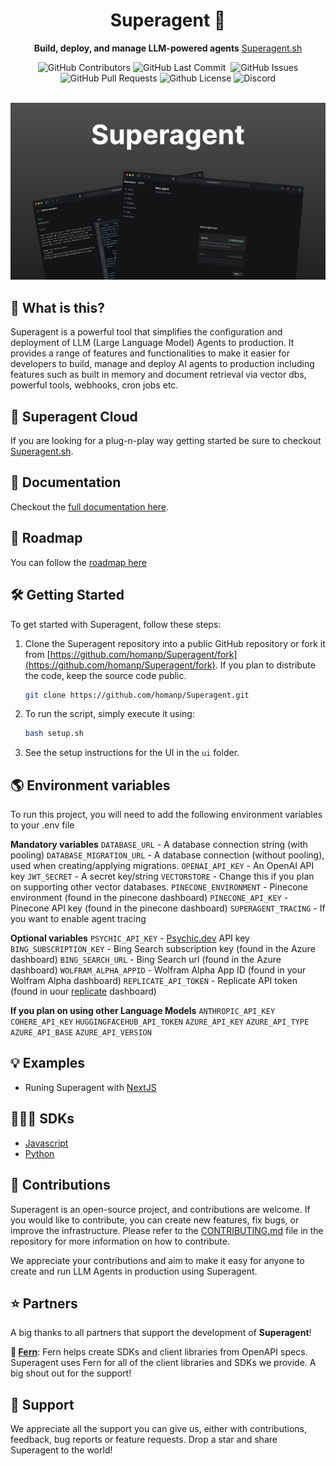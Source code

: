 <div align="center">

# Superagent 🥷

**Build, deploy, and manage LLM-powered agents**
[Superagent.sh](https://Superagent.sh)

<p>
<img alt="GitHub Contributors" src="https://img.shields.io/github/contributors/homanp/Superagent" />
<img alt="GitHub Last Commit" src="https://img.shields.io/github/last-commit/homanp/Superagent" />
<img alt="" src="https://img.shields.io/github/repo-size/homanp/Superagent" />
<img alt="GitHub Issues" src="https://img.shields.io/github/issues/homanp/Superagent" />
<img alt="GitHub Pull Requests" src="https://img.shields.io/github/issues-pr/homanp/Superagent" />
<img alt="Github License" src="https://img.shields.io/badge/License-MIT-yellow.svg" />
<img alt="Discord" src="https://img.shields.io/discord/1110910277110743103?label=Discord&logo=discord&logoColor=white&style=plastic&color=d7b023)](https://discord.gg/e8j7mgjDUK" />
</p>

<br />

<img alt="Superagent UI" src="./ui/public/superagent.png" />

</div>

## 🧐 What is this?

Superagent is a powerful tool that simplifies the configuration and deployment of LLM (Large Language Model) Agents to production. It provides a range of features and functionalities to make it easier for developers to build, manage and deploy AI agents to production including features such as built in memory and document retrieval via vector dbs, powerful tools, webhooks, cron jobs etc.

## 🥷 Superagent Cloud

If you are looking for a plug-n-play way getting started be sure to checkout [Superagent.sh](https://Superagent.sh).

## 🔎 Documentation

Checkout the [full documentation here](https://docs.Superagent.sh/).

## 🚧 Roadmap

You can follow the [roadmap here](https://github.com/users/homanp/projects/4)

## 🛠️ Getting Started

To get started with Superagent, follow these steps:

1. Clone the Superagent repository into a public GitHub repository or fork it from [https://github.com/homanp/Superagent/fork](https://github.com/homanp/Superagent/fork). If you plan to distribute the code, keep the source code public.

   ```sh
   git clone https://github.com/homanp/Superagent.git
   ```

2. To run the script, simply execute it using:

   ```sh
   bash setup.sh
   ```

3. See the setup instructions for the UI in the `ui` folder.

## 🌎 Environment variables
To run this project, you will need to add the following environment variables to your .env file

**Mandatory variables**
`DATABASE_URL` - A database connection string (with pooling)
`DATABASE_MIGRATION_URL` - A database connection (without pooling), used when creating/applying migrations.
`OPENAI_API_KEY` - An OpenAI API key
`JWT_SECRET` - A secret key/string
`VECTORSTORE` - Change this if you plan on supporting other vector databases.
`PINECONE_ENVIRONMENT` - Pinecone environment (found in the pinecone dashboard)
`PINECONE_API_KEY` - Pinecone API key (found in the pinecone dashboard)
`SUPERAGENT_TRACING` - If you want to enable agent tracing

**Optional variables**
`PSYCHIC_API_KEY` - [Psychic.dev](https://psychic.dev) API key
`BING_SUBSCRIPTION_KEY` - Bing Search subscription key (found in the Azure dashboard)
`BING_SEARCH_URL` - Bing Search url (found in the Azure dashboard)
`WOLFRAM_ALPHA_APPID` - Wolfram Alpha App ID (found in your Wolfram Alpha dashboard)
`REPLICATE_API_TOKEN` - Replicate API token (found in uour [replicate](https://replication.com) dashboard)

**If you plan on using other Language Models**
`ANTHROPIC_API_KEY`
`COHERE_API_KEY`
`HUGGINGFACEHUB_API_TOKEN`
`AZURE_API_KEY`
`AZURE_API_TYPE`
`AZURE_API_BASE`
`AZURE_API_VERSION`


## 💡 Examples

- Runing Superagent with [NextJS](https://github.com/homanp/nextjs-Superagent)

## 👨🏽‍💻 SDKs

- [Javascript](https://github.com/homanp/superagent-js)
- [Python](https://github.com/homanp/superagent-py)

## 🫶 Contributions

Superagent is an open-source project, and contributions are welcome. If you would like to contribute, you can create new features, fix bugs, or improve the infrastructure. Please refer to the [CONTRIBUTING.md](https://github.com/homanp/Superagent/blob/main/.github/CONTRIBUTING.md) file in the repository for more information on how to contribute.

We appreciate your contributions and aim to make it easy for anyone to create and run LLM Agents in production using Superagent.

## ⭐ Partners

A big thanks to all partners that support the development of **Superagent**!

**🌿 [Fern](https://buildwithfern.com/)**:
Fern helps create SDKs and client libraries from OpenAPI specs. Superagent uses Fern for all of the client libraries and SDKs we provide. A big shout out for the support!

## 🙏 Support

We appreciate all the support you can give us, either with contributions, feedback, bug reports or feature requests. Drop a star and share Superagent to the world!
